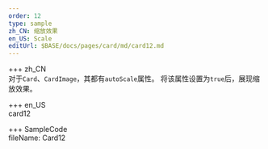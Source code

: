 ```yaml
---   
order: 12
type: sample  
zh_CN: 缩放效果
en_US: Scale
editUrl: $BASE/docs/pages/card/md/card12.md
---      
```


+++ zh_CN   
对于<Code>Card</Code>、<Code>CardImage</Code>，其都有<Code>autoScale</Code>属性。
    将该属性设置为<Code>true</Code>后，展现缩放效果。
    
    
+++ en_US   
card12

+++ SampleCode  
fileName: Card12
